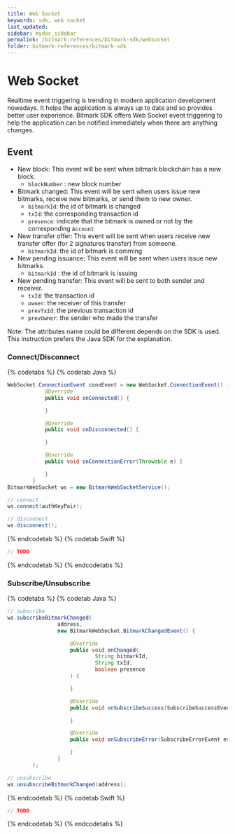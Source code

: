 ```yaml
---
title: Web Socket
keywords: sdk, web socket
last_updated: 
sidebar: mydoc_sidebar
permalink: /bitmark-references/bitmark-sdk/websocket
folder: bitmark-references/bitmark-sdk
---
```


# Web Socket
Realtime event triggering is trending in modern application development nowadays. It helps the application is always up to date and so provides better user experience.
Bitmark SDK offers Web Socket event triggering to help the application can be notified immediately when there are anything changes.

## Event
- New block: This event will be sent when bitmark blockchain has a new block.
  + `blockNumber` : new block number
- Bitmark changed: This event will be sent when users issue new bitmarks, receive new bitmarks, or send them to new owner.
  + `bitmarkId`: the id of bitmark is changed
  + `txId`: the corresponding transaction id
  + `presence`: indicate that the bitmark is owned or not by the corresponding `Account`
- New transfer offer: This event will be sent when users receive new transfer offer (for 2 signatures transfer) from someone.
  + `bitmarkId`: the id of bitmark is comming
- New pending issuance: This event will be sent when users issue new bitmarks.
  + `bitmarkId` : the id of bitmark is issuing
- New pending transfer: This event will be sent to both sender and receiver.
  + `txId`: the transaction id
  + `owner`: the receiver of this transfer
  + `prevTxId`: the previous transaction id
  + `prevOwner`: the sender who made the transfer

Note: The attributes name could be different depends on the SDK is used. This instruction prefers the Java SDK for the explanation.

### Connect/Disconnect
{% codetabs %}
{% codetab Java %}
```java
WebSocket.ConnectionEvent connEvent = new WebSocket.ConnectionEvent() {
            @Override
            public void onConnected() {

            }

            @Override
            public void onDisconnected() {

            }

            @Override
            public void onConnectionError(Throwable e) {

            }
        }
BitmarkWebSocket ws = new BitmarkWebSocketService();

// connect
ws.connect(authKeyPair);

// disconnect
ws.disconnect();
```
{% endcodetab %}
{% codetab Swift %}
```swift
// TODO
```
{% endcodetab %}
{% endcodetabs %}


### Subscribe/Unsubscribe
{% codetabs %}
{% codetab Java %}
```java
// subscribe
ws.subscribeBitmarkChanged(
                address,
                new BitmarkWebSocket.BitmarkChangedEvent() {

                    @Override
                    public void onChanged(
                            String bitmarkId,
                            String txId,
                            boolean presence
                    ) {

                    }

                    @Override
                    public void onSubscribeSuccess(SubscribeSuccessEvent event) {

                    }

                    @Override
                    public void onSubscribeError(SubscribeErrorEvent event) {

                    }
                }
        );

// unsubscribe
ws.unsubscribeBitmarkChanged(address);
```
{% endcodetab %}
{% codetab Swift %}
```swift
// TODO
```
{% endcodetab %}
{% endcodetabs %}
